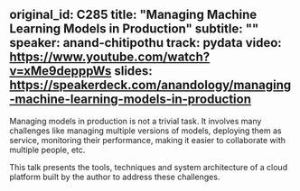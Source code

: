 original_id: C285
title: "Managing Machine Learning Models in Production"
subtitle: ""
speaker: anand-chitipothu
track: pydata
video: https://www.youtube.com/watch?v=xMe9depppWs
slides: https://speakerdeck.com/anandology/managing-machine-learning-models-in-production
---
Managing models in production is not a trivial task. It involves many challenges like managing multiple versions of models, deploying them as service, monitoring their performance, making it easier to collaborate with multiple people, etc.

This talk presents the tools, techniques and system architecture of a cloud platform built by the author to address these challenges.
